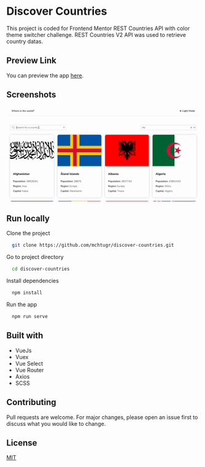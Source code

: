 # Discover Countries

This project is coded for Frontend Mentor REST Countries API with color theme switcher challenge.
REST Countries V2 API was used to retrieve country datas.

## Preview Link

You can preview the app [here](https://discover-countries-10xtlieac-mchtugr.vercel.app/).

## Screenshots

![Discover Countries App](ss/discover-countries.gif)

## Run locally

Clone the project

```bash
  git clone https://github.com/mchtugr/discover-countries.git
```

Go to project directory

```bash
  cd discover-countries
```

Install dependencies

```bash
  npm install
```

Run the app

```bash
  npm run serve
```

## Built with

- VueJs
- Vuex
- Vue Select
- Vue Router
- Axios
- SCSS

## Contributing

Pull requests are welcome.
For major changes, please open an issue first to discuss what you would like to change.

## License

[MIT](https://choosealicense.com/licenses/mit/)
